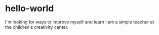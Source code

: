 # hello-world
I'm looking for ways to improve myself and learn
I am a simple teacher at the children's creativity center.
